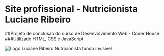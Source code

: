 # Site profissional - Nutricionista Luciane Ribeiro
##Projeto de conclusão do curso de Desenvolvimento Web - Coder House
###Utilizado HTML, CSS e JavaScript

![Logo Luciane Ribeiro Nutricionista fundo invisivel](https://user-images.githubusercontent.com/94813579/184510900-fbfbc846-f024-47b7-98b2-4e59fd037eaf.jpg)

